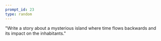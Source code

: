 ```yaml
---
prompt_id: 23
type: random
---
```


"Write a story about a mysterious island where time flows backwards and its impact on the inhabitants."
